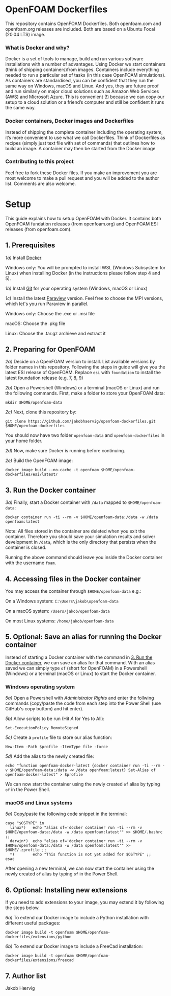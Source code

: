 # OpenFOAM Dockerfiles

This repository contains OpenFOAM Dockerfiles. Both openfoam.com and openfoam.org releases are included. Both are based on a Ubuntu Focal (20.04 LTS) image.

### What is Docker and why?

Docker is a set of tools to manage, build and run various software installations with a number of advantages. Using Docker we start containers (think of shipping containers)from images. Containers include everything needed to run a particular set of tasks (in this case OpenFOAM simulations). As containers are standardised, you can be confident that they run the same way on Windows, macOS and Linux. And yes, they are future proof and run similarly on major cloud solutions such as Amazon Web Services (AWS) and Microsoft Azure. This is convenient (!) because we can copy our setup to a cloud solution or a friend’s computer and still be confident it runs the same way.

### Docker containers, Docker images and Dockerfiles

Instead of shipping the complete container including the operating system, it’s more convenient to use what we call Dockerfiles. Think of Dockerfiles as recipes (simply just text file with set of commands) that outlines how to build an image. A container may then be started from the Docker image

### Contributing to this project

Feel free to fork these Docker files. If you make an improvement you are most welcome to make a pull request and you will be added to the author list. Comments are also welcome.

# Setup
This guide explains how to setup OpenFOAM with Docker. It contains both OpenFOAM fundation releases (from openfoam.org) and OpenFOAM ESI releases (from openfoam.com).

## 1. Prerequisites
*1a)* Install [Docker](https://www.docker.com/products/docker-desktop)

Windows only: You will be prompted to install WSL (Windows Subsystem for Linux) when installing Docker (in the instructions
please follow step 4 and 5).

*1b)* Install [Git](https://git-scm.com/downloads) for your operating system (Windows, macOS or Linux)

*1c)* Install the latest [Paraview](https://www.paraview.org/download/) version. Feel free to choose the MPI versions, which let's you run Paraview in parallel.

Windows only: Choose the .exe or .msi file

macOS: Choose the .pkg file

Linux: Choose the .tar.gz archieve and extract it

## 2. Preparing for OpenFOAM
*2a)* Decide on a OpenFOAM version to install. List available versions by folder names in this repository. Following the steps in guide will give you the latest ESI release of OpenFOAM. Replace ```esi``` with ```foundation``` to install the latest foundation release (e.g. 7, 8, 9)

*2b)* Open a Powershell (Windows) or a terminal (macOS or Linux) and run the following commands. First, make a folder to store your OpenFOAM data:

```shell
mkdir $HOME/openfoam-data
```

*2c)* Next, clone this repository by:

```shell
git clone https://github.com/jakobhaervig/openfoam-dockerfiles.git $HOME/openfoam-dockerfiles
```

You should now have two folder ```openfoam-data``` and ```openfoam-dockerfiles``` in your home folder.

*2d)* Now, make sure Docker is running before continuing.

*2e)* Build the OpenFOAM image:

```shell
docker image build --no-cache -t openfoam $HOME/openfoam-dockerfiles/esi/latest/
```

## 3. Run the Docker container

*3a)* Finally, start a Docker container with ``/data`` mapped to ``$HOME/openfoam-data``:

```shell
docker container run -ti --rm -v $HOME/openfoam-data:/data -w /data openfoam:latest
```

Note: All files stored in the container are deleted when you exit the container. Therefore you should save your simulation results and solver development in ``/data``, which is the only directory that persists when the container is closed.

Running the above command should leave you inside the Docker container with the username ```foam```. 

## 4. Accessing files in the Docker container

You may access the container through ``$HOME/openfoam-data`` e.g.:

On a Windows system: ``C:\Users\jakob\openfoam-data``

On a macOS system: ``/Users/jakob/openfoam-data``

On most Linux systems: ``/home/jakob/openfoam-data``

## 5. Optional: Save an alias for running the Docker container
Instead of starting a Docker container with the command in [3. Run the Docker container](#3-run-the-docker-container), we can save an alias for that command. With an alias saved we can simply type ```of``` (short for OpenFOAM) in a Powershell (Windows) or a terminal (macOS or Linux) to start the Docker container.

### **Windows operating system**
*5a)* Open a Powershell with *Administrator Rights* and enter the follwing commands (copy/paste the code from each step into the Power Shell (use GitHub's copy buttom) and hit enter).

*5b)* Allow scripts to be run (Hit *A* for Yes to All):
```shell
Set-ExecutionPolicy RemoteSigned
```

*5c)* Create a ```profile``` file to store our alias function:
```shell
New-Item -Path $profile -ItemType file -force
```

*5d)* Add the alias to the newly created file:
```shell
echo "function openfoam-docker-latest {docker container run -ti --rm -v $HOME/openfoam-data:/data -w /data openfoam:latest} Set-Alias of openfoam-docker-latest" > $profile
```

We can now start the container using the newly created ```of``` alias by typing ```of``` in the Power Shell.

### **macOS and Linux systems**
*5a)* 
Copy/paste the following code snippet in the terminal:
```shell
case "$OSTYPE" in
  linux*)   echo "alias of='docker container run -ti --rm -v $HOME/openfoam-data:/data -w /data openfoam:latest'" >> $HOME/.bashrc ;;
  darwin*)  echo "alias of='docker container run -ti --rm -v $HOME/openfoam-data:/data -w /data openfoam:latest'" >> $HOME/.zprofile ;;
  *)        echo "This function is not yet added for $OSTYPE" ;;
esac
```

After opening a new terminal, we can now start the container using the newly created ```of``` alias by typing ```of``` in the Power Shell.

## 6. Optional: Installing new extensions
If you need to add extensions to your image, you may extend it by following the steps below. 

*6a)* To extend our Docker image to include a Python installation with different useful packages:

```shell
docker image build -t openfoam $HOME/openfoam-dockerfiles/extensions/python
```

*6b)* To extend our Docker image to include a FreeCad installation:

```shell
docker image build -t openfoam $HOME/openfoam-dockerfiles/extensions/freecad
```

## 7. Author list

Jakob Hærvig